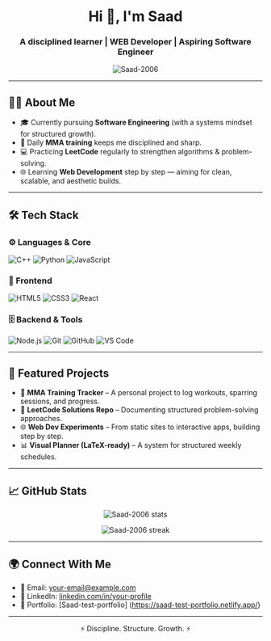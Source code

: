 <!-- Profile README for Saad-2006 -->

<h1 align="center">Hi 👋, I'm Saad</h1>
<h3 align="center">A disciplined learner | WEB Developer | Aspiring Software Engineer</h3>

<p align="center">
  <img src="https://komarev.com/ghpvc/?username=Saad-2006&label=Profile%20views&color=0e75b6&style=flat" alt="Saad-2006" />
</p>

---

## 👨‍💻 About Me

- 🎓 Currently pursuing **Software Engineering** (with a systems mindset for structured growth).  
- 🥋 Daily **MMA training** keeps me disciplined and sharp.  
- 💻 Practicing **LeetCode** regularly to strengthen algorithms & problem-solving.  
- 🌐 Learning **Web Development** step by step — aiming for clean, scalable, and aesthetic builds.  

---

## 🛠️ Tech Stack

### ⚙️ Languages & Core
![C++](https://img.shields.io/badge/C++-red?style=for-the-badge&logo=cplusplus&logoColor=white)
![Python](https://img.shields.io/badge/Python-blue?style=for-the-badge&logo=python&logoColor=white)
![JavaScript](https://img.shields.io/badge/JavaScript-yellow?style=for-the-badge&logo=javascript&logoColor=black)

### 🎨 Frontend
![HTML5](https://img.shields.io/badge/HTML5-orange?style=for-the-badge&logo=html5&logoColor=white)
![CSS3](https://img.shields.io/badge/CSS3-blue?style=for-the-badge&logo=css3&logoColor=white)
![React](https://img.shields.io/badge/React-darkblue?style=for-the-badge&logo=react&logoColor=61DAFB)

### 🗄️ Backend & Tools
![Node.js](https://img.shields.io/badge/Node.js-green?style=for-the-badge&logo=node.js&logoColor=white)
![Git](https://img.shields.io/badge/Git-orange?style=for-the-badge&logo=git&logoColor=white)
![GitHub](https://img.shields.io/badge/GitHub-black?style=for-the-badge&logo=github&logoColor=white)
![VS Code](https://img.shields.io/badge/VSCode-blue?style=for-the-badge&logo=visualstudiocode&logoColor=white)

---

## 📂 Featured Projects

- 🥋 **MMA Training Tracker** – A personal project to log workouts, sparring sessions, and progress.  
- 🧮 **LeetCode Solutions Repo** – Documenting structured problem-solving approaches.  
- 🌐 **Web Dev Experiments** – From static sites to interactive apps, building step by step.  
- 📊 **Visual Planner (LaTeX-ready)** – A system for structured weekly schedules.  

---

## 📈 GitHub Stats

<p align="center">
  <img src="https://github-readme-stats.vercel.app/api?username=Saad-2006&show_icons=true&theme=tokyonight" alt="Saad-2006 stats" />
</p>

<p align="center">
  <img src="https://github-readme-streak-stats.herokuapp.com/?user=Saad-2006&theme=tokyonight" alt="Saad-2006 streak" />
</p>

---

## 🌍 Connect With Me

- 📧 Email: [your-email@example.com](mailto:your-email@example.com)  
- 💼 LinkedIn: [linkedin.com/in/your-profile](https://linkedin.com/in/your-profile)  
- 📝 Portfolio: [Saad-test-portfolio] (https://saad-test-portfolio.netlify.app/)  

---

<p align="center">⚡ Discipline. Structure. Growth. ⚡</p>

